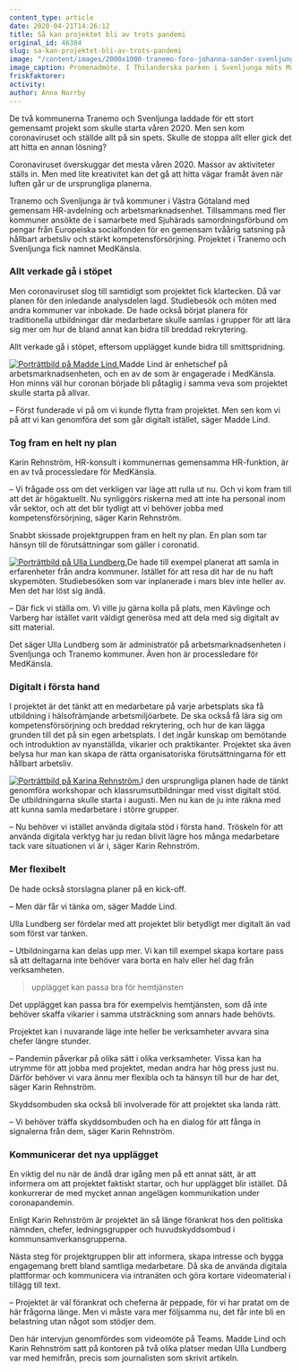 ```yaml
---
content_type: article
date: 2020-04-21T14:26:12
title: Så kan projektet bli av trots pandemi
original_id: 46384
slug: sa-kan-projektet-bli-av-trots-pandemi
image: "/content/images/2000x1000-tranemo-foro-johanna-sander-svenljunga-kommun.jpg"
image_caption: Promenadmöte. I Thilanderska parken i Svenljunga möts Madde Lind, Karin Rehnström och Ulla Lundberg. De är engagerade i MedKänsla, ett projekt som på kort tid ställt om till digitalt genomförande i första hand.
friskfaktorer:
activity:
author: Anna Norrby
---
```


De två kommunerna Tranemo och Svenljunga laddade för ett stort gemensamt projekt som skulle starta våren 2020. Men sen kom coronaviruset och ställde allt på sin spets. Skulle de stoppa allt eller gick det att hitta en annan lösning?

Coronaviruset överskuggar det mesta våren 2020. Massor av aktiviteter ställs in. Men med lite kreativitet kan det gå att hitta vägar framåt även när luften går ur de ursprungliga planerna.

Tranemo och Svenljunga är två kommuner i Västra Götaland med gemensam HR-avdelning och arbetsmarknadsenhet. Tillsammans med fler kommuner ansökte de i samarbete med Sjuhärads samordningsförbund om pengar från Europeiska socialfonden för en gemensam tvåårig satsning på hållbart arbetsliv och stärkt kompetensförsörjning. Projektet i Tranemo och Svenljunga fick namnet MedKänsla.

### Allt verkade gå i stöpet

Men coronaviruset slog till samtidigt som projektet fick klartecken. Då var planen för den inledande analysdelen lagd. Studiebesök och möten med andra kommuner var inbokade. De hade också börjat planera för traditionella utbildningar där medarbetare skulle samlas i grupper för att lära sig mer om hur de bland annat kan bidra till breddad rekrytering.

Allt verkade gå i stöpet, eftersom upplägget kunde bidra till smittspridning.

[![Porträttbild på Madde Lind.](https://www.suntarbetsliv.se/wp-content/uploads/2020/04/200x220-madde-lind-foto-johanna-sander-svenljunga-kommun.jpg)](https://www.suntarbetsliv.se/wp-content/uploads/2020/04/200x220-madde-lind-foto-johanna-sander-svenljunga-kommun.jpg)Madde Lind är enhetschef på arbetsmarknadsenheten, och en av de som är engagerade i MedKänsla. Hon minns väl hur coronan började bli påtaglig i samma veva som projektet skulle starta på allvar.

– Först funderade vi på om vi kunde flytta fram projektet. Men sen kom vi på att vi kan genomföra det som går digitalt istället, säger Madde Lind.

### Tog fram en helt ny plan

Karin Rehnström, HR-konsult i kommunernas gemensamma HR-funktion, är en av två processledare för MedKänsla.

– Vi frågade oss om det verkligen var läge att rulla ut nu. Och vi kom fram till att det är högaktuellt. Nu synliggörs riskerna med att inte ha personal inom vår sektor, och att det blir tydligt att vi behöver jobba med kompetensförsörjning, säger Karin Rehnström.

Snabbt skissade projektgruppen fram en helt ny plan. En plan som tar hänsyn till de förutsättningar som gäller i coronatid.

[![Porträttbild på Ulla Lundberg.](https://www.suntarbetsliv.se/wp-content/uploads/2020/04/200x220-ulla-lundberg-foto-johanna-sander-svenljunga-kommun.jpg)](https://www.suntarbetsliv.se/wp-content/uploads/2020/04/200x220-ulla-lundberg-foto-johanna-sander-svenljunga-kommun.jpg)De hade till exempel planerat att samla in erfarenheter från andra kommuner. Istället för att resa dit har de nu haft skypemöten. Studiebesöken som var inplanerade i mars blev inte heller av. Men det har löst sig ändå.

– Där fick vi ställa om. Vi ville ju gärna kolla på plats, men Kävlinge och Varberg har istället varit väldigt generösa med att dela med sig digitalt av sitt material.

Det säger Ulla Lundberg som är administratör på arbetsmarknadsenheten i Svenljunga och Tranemo kommuner. Även hon är processledare för MedKänsla.

### Digitalt i första hand

I projektet är det tänkt att en medarbetare på varje arbetsplats ska få utbildning i hälsofrämjande arbetsmiljöarbete. De ska också få lära sig om kompetensförsörjning och breddad rekrytering, och hur de kan lägga grunden till det på sin egen arbetsplats. I det ingår kunskap om bemötande och introduktion av nyanställda, vikarier och praktikanter. Projektet ska även belysa hur man kan skapa de rätta organisatoriska förutsättningarna för ett hållbart arbetsliv.

[![Porträttbild på Karina Rehnström.](https://www.suntarbetsliv.se/wp-content/uploads/2020/04/200x220-karin-rehnstrom-foto-johanna-sander-svenljunga-kommun.jpg)](https://www.suntarbetsliv.se/wp-content/uploads/2020/04/200x220-karin-rehnstrom-foto-johanna-sander-svenljunga-kommun.jpg)I den ursprungliga planen hade de tänkt genomföra workshopar och klassrumsutbildningar med visst digitalt stöd. De utbildningarna skulle starta i augusti. Men nu kan de ju inte räkna med att kunna samla medarbetare i större grupper.

– Nu behöver vi istället använda digitala stöd i första hand. Tröskeln för att använda digitala verktyg har ju redan blivit lägre hos många medarbetare tack vare situationen vi är i, säger Karin Rehnström.

### Mer flexibelt

De hade också storslagna planer på en kick-off.

– Men där får vi tänka om, säger Madde Lind.

Ulla Lundberg ser fördelar med att projektet blir betydligt mer digitalt än vad som först var tanken.

– Utbildningarna kan delas upp mer. Vi kan till exempel skapa kortare pass så att deltagarna inte behöver vara borta en halv eller hel dag från verksamheten.

> upplägget kan passa bra för hemtjänsten

Det upplägget kan passa bra för exempelvis hemtjänsten, som då inte behöver skaffa vikarier i samma utsträckning som annars hade behövts.

Projektet kan i nuvarande läge inte heller be verksamheter avvara sina chefer längre stunder.

– Pandemin påverkar på olika sätt i olika verksamheter. Vissa kan ha utrymme för att jobba med projektet, medan andra har hög press just nu. Därför behöver vi vara ännu mer flexibla och ta hänsyn till hur de har det, säger Karin Rehnström.

Skyddsombuden ska också bli involverade för att projektet ska landa rätt.

– Vi behöver träffa skyddsombuden och ha en dialog för att fånga in signalerna från dem, säger Karin Rehnström.

### Kommunicerar det nya upplägget

En viktig del nu när de ändå drar igång men på ett annat sätt, är att informera om att projektet faktiskt startar, och hur upplägget blir istället. Då konkurrerar de med mycket annan angelägen kommunikation under coronapandemin.

Enligt Karin Rehnström är projektet än så länge förankrat hos den politiska nämnden, chefer, ledningsgrupper och huvudskyddsombud i kommunsamverkansgrupperna.

Nästa steg för projektgruppen blir att informera, skapa intresse och bygga engagemang brett bland samtliga medarbetare. Då ska de använda digitala plattformar och kommunicera via intranäten och göra kortare videomaterial i tillägg till text.

– Projektet är väl förankrat och cheferna är peppade, för vi har pratat om de här frågorna länge. Men vi måste vara mer följsamma nu, det får inte bli en belastning utan något som stödjer dem.

Den här intervjun genomfördes som videomöte på Teams. Madde Lind och Karin Rehnström satt på kontoren på två olika platser medan Ulla Lundberg var med hemifrån, precis som journalisten som skrivit artikeln.
